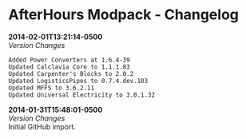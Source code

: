 # AfterHours Modpack - Changelog
**2014-02-01T13:21:14-0500**  
*Version Changes*  
```
Added Power Converters at 1.6.4-39
Updated Calclavia Core to 1.1.1.83
Updated Carpenter's Blocks to 2.0.2
Updated LogisticsPipes to 0.7.4.dev.103
Updated MFFS to 3.6.2.11
Updated Universal Electricity to 3.0.1.32
```
**2014-01-31T15:48:01-0500**  
*Version Changes*  
    Initial GitHub import.
